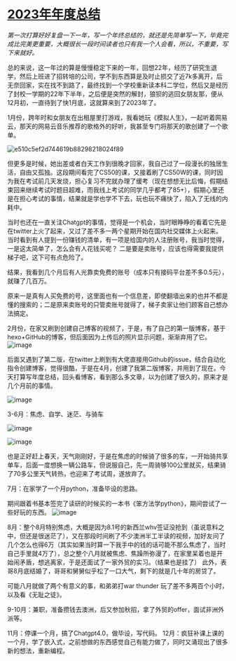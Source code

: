 # [2023年年度总结](https://github.com/QiYongchuan/MyGitBlog/issues/58)

_第一次打算好好复盘一下一年，写一个年终总结的，就还是先简单写一下，毕竟完成比完美更重要，大概很长一段时间读者也只有我一个人会看，所以，不重要，写下来就好。_  

总的来说，这一年过的算是慢慢稳定下来的一年，回想22年，经历了研究生退学，然后上班进了招转培的公司，学不到东西算是及时止损交了近7k多离开，后无奈回家，实在找不到路了，最终找到一个学校重新读本科二学位，然后又是经历了封校一学期的22年下半年，之后便是突然的解封，狼狈的逃回女朋友那，便从12月初，一直待到了快1月底，这就算来到了2023年了。

1月份，跨年时和女朋友在出租屋里打游戏，我看她玩《模拟人生》，一起听着网易云，那天的网易云音乐推荐的歌格外的好听，我甚至专门将那天的歌创建了一个歌单。

![e510c5ef2d744619b88298218024f89](https://github.com/QiYongchuan/MyGitBlog/assets/105039020/07c7b078-ed59-4f0d-acd5-5741ed683eca)

但更多是时候，她出差或者白天工作到很晚才回家，我自己过了一段漫长的独居生活，自由又孤独。这段期间看完了CS50的课，又接着刷了CS50W的课，同时因为我在考试前几天发烧，担心复习不完就办理了缓考（现在想想无比后悔，假期结束回来继续考试时题目超难，而我线上考试的同学几乎都考了85+），假期心里还是在担心考试的事情，结果就是学也学不下去，玩也玩不痛快了，陷入了无线的内耗中。

当时也还在一直关注Chatgpt的事情，觉得是一个机会，当时眼睁睁的看着它先是在twitter上火了起来，又过了差不多一两个星期开始在国内社交媒体上火起来。当时看到有人提到一份赚钱的清单，有一项是给国内的人注册账号，我当时觉得，一是这太简单了，怎么会有人花钱买呢？  二是要是卖账号，应该也得需要我提供梯子吧，这下可有点危险了。

结果，我看到几个月后有人光靠卖免费的账号（成本只有接码平台差不多0.5元），就赚了几百万。

原来一是真有人买免费的号，这里面也有一个信息差，即使翻墙出来的也并不都是懂的搜索的；二是原来卖账号的只管卖账号就得了，梯子卖家让他们顾客自己想办法搞定。

2月份，在家又刷到创建自己博客的视频了，于是，有了自己的第一版博客，基于hexo+GitHub的博客，但后面因为上传后的照片显示问题，渐渐弃用了它。
![image](https://github.com/QiYongchuan/MyGitBlog/assets/105039020/3b4082ff-3240-41b7-9a1d-db957cec3b19)

后面又遇到了第二版，在twitter上刷到有大佬直接用Github的issue，结合自动化指令创建博客，觉得很酷，于是在4月，创建了我第二版博客，并用到了现在。今天打算写年度总结，回头看博客，看到那么多文章，以为创建了很久的，原来才是几个月前的事情。

![image](https://github.com/QiYongchuan/MyGitBlog/assets/105039020/fd27ff78-c1ec-4b27-9b79-8015c84f4197)


3-6月：焦虑、自学、迷茫、与骑车

![image](https://github.com/QiYongchuan/MyGitBlog/assets/105039020/bef9d17f-c4fe-4ae9-9438-3bd77655c1b2)

![image](https://github.com/QiYongchuan/MyGitBlog/assets/105039020/819f6b7c-2abb-4c0b-97db-fb03570869e6)

也是正好赶上春天，天气刚刚好，于是在焦虑的时候骑了很多的车，一开始骑共享单车，后面一度想换一辆公路车，但说服自己，先一周骑够100公里就买，结果骑了70多公里天气转热，也迎来了考试周，遂放弃了。

7月：在家学了一个月python，准备毕设的思路。

期间跟着书基本签完了读研的时候买的一本书《笨方法学python》，期间尝试了一些好玩的东西。
![image](https://github.com/QiYongchuan/MyGitBlog/assets/105039020/6a051fbe-8495-4414-8877-b4774fb8721e)

8月：整个8月特别焦虑，大概是因为8.1号的新西兰whv签证没抢到（虽说意料之中，但还是很迷茫了），又在那段时间刷了不少澳洲半工半读的视频，加好友问了几个怎么也得6万（其实如果当时算一下我手中的钱的话可能不那么焦虑了，当时自己手里就4万了），总之整个八月就被焦虑、焦躁所弥漫了，在家里呆着也是开始闹矛盾，想逃离家，于是还面试了一家外贸的实习。（结果也是挂了）
此外，表哥8月底结婚了，哥哥和舅舅似乎松了一口大气，剩下的就是几十年的房贷了。

可能八月就做了两个有意义的事，和弟弟打war thunder 玩了差不多两百个小时，以及看《无耻之徒》。

9-10月：兼职，准备攒钱去澳洲，后又参加秋招，拿了外贸的offer，面试非洲外派等。

11月：停课一个月，搞了Chatgpt4.0，做毕设，写代码。
12月：疯狂补课上课的一个月，学了嵌入式，之前想做的东西感觉自己有能力做了，同时又涌现出了很多新的想法，重新编程。
